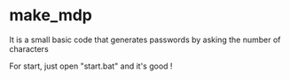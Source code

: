 # make_mdp
It is a small basic code that generates passwords by asking the number of characters

For start, just open "start.bat" and it's good !
